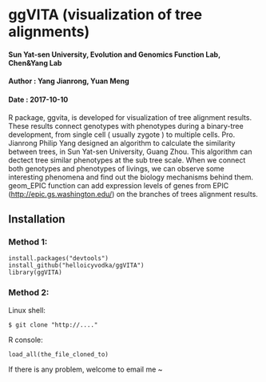 
# ggVITA (visualization of tree alignments)

#### Sun Yat-sen University, Evolution and Genomics Function Lab, Chen&Yang Lab
#### Author : Yang Jianrong, Yuan Meng
#### Date : 2017-10-10


R package, ggvita, is developed for visualization of tree alignment results. These results connect genotypes with phenotypes during a binary-tree development, from single cell ( usually zygote ) to multiple cells. Pro. Jianrong Philip Yang designed an algorithm to calculate the similarity between trees, in Sun Yat-sen University, Guang Zhou. This algorithm can dectect tree similar phenotypes at the sub tree scale. When we connect both genotypes and phenotypes of livings, we can observe some interesting phenomena and find out the biology mechanisms behind them. geom_EPIC function can add expression levels of genes from EPIC (http://epic.gs.washington.edu/) on the branches of trees alignment results.


## Installation


### Method 1:

```
install.packages("devtools")  
install_github("helloicyvodka/ggVITA")  
library(ggVITA)  
```

### Method 2:

Linux shell:
```
$ git clone "http://...."  
```
R console:
```
load_all(the_file_cloned_to)  
```



If there is any problem, welcome to email me ~   
